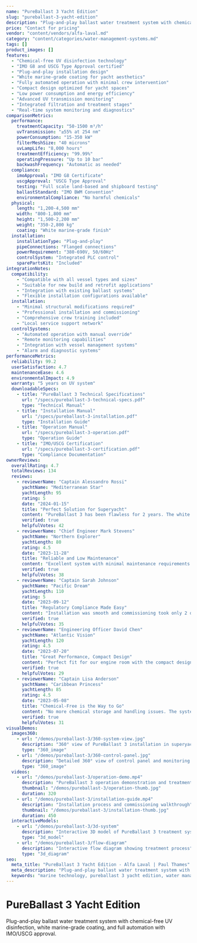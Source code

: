 ```yaml
---
name: "PureBallast 3 Yacht Edition"
slug: "pureballast-3-yacht-edition"
description: "Plug-and-play ballast water treatment system with chemical-free UV disinfection, white marine-grade coating, and full automation with IMO/USCG approval."
price: "Contact for pricing"
vendor: "content/vendors/alfa-laval.md"
category: "content/categories/water-management-systems.md"
tags: []
product_images: []
features:
  - "Chemical-free UV disinfection technology"
  - "IMO G8 and USCG Type Approval certified"
  - "Plug-and-play installation design"
  - "White marine-grade coating for yacht aesthetics"
  - "Fully automated operation with minimal crew intervention"
  - "Compact design optimized for yacht spaces"
  - "Low power consumption and energy efficiency"
  - "Advanced UV transmission monitoring"
  - "Integrated filtration and treatment stages"
  - "Real-time system monitoring and diagnostics"
comparisonMetrics:
  performance:
    treatmentCapacity: "50-1500 m³/h"
    uvTransmission: "≥55% at 254 nm"
    powerConsumption: "15-350 kW"
    filterMeshSize: "40 microns"
    uvLampLife: "8,000 hours"
    treatmentEfficiency: "99.99%"
    operatingPressure: "Up to 10 bar"
    backwashFrequency: "Automatic as needed"
  compliance:
    imoApproval: "IMO G8 Certificate"
    uscgApproval: "USCG Type Approval"
    testing: "Full scale land-based and shipboard testing"
    ballastStandard: "IMO BWM Convention"
    environmentalCompliance: "No harmful chemicals"
  physical:
    length: "1,200-4,500 mm"
    width: "800-1,800 mm"
    height: "1,500-2,200 mm"
    weight: "350-2,800 kg"
    coating: "White marine-grade finish"
  installation:
    installationType: "Plug-and-play"
    pipeConnections: "Flanged connections"
    powerRequirement: "380-690V, 50/60Hz"
    controlSystem: "Integrated PLC control"
    sparePartsKit: "Included"
integrationNotes:
  compatibility:
    - "Compatible with all vessel types and sizes"
    - "Suitable for new build and retrofit applications"
    - "Integration with existing ballast systems"
    - "Flexible installation configurations available"
  installation:
    - "Minimal structural modifications required"
    - "Professional installation and commissioning"
    - "Comprehensive crew training included"
    - "Local service support network"
  controlSystems:
    - "Automated operation with manual override"
    - "Remote monitoring capabilities"
    - "Integration with vessel management systems"
    - "Alarm and diagnostic systems"
performanceMetrics:
  reliability: 99.2
  userSatisfaction: 4.7
  maintenanceEase: 4.6
  environmentalImpact: 4.9
  warranty: "5 years on UV system"
  downloadableSpecs:
    - title: "PureBallast 3 Technical Specifications"
      url: "/specs/pureballast-3-technical-specs.pdf"
      type: "Technical Manual"
    - title: "Installation Manual"
      url: "/specs/pureballast-3-installation.pdf"
      type: "Installation Guide"
    - title: "Operation Manual"
      url: "/specs/pureballast-3-operation.pdf"
      type: "Operation Guide"
    - title: "IMO/USCG Certification"
      url: "/specs/pureballast-3-certification.pdf"
      type: "Compliance Documentation"
ownerReviews:
  overallRating: 4.7
  totalReviews: 134
  reviews:
    - reviewerName: "Captain Alessandro Rossi"
      yachtName: "Mediterranean Star"
      yachtLength: 95
      rating: 5
      date: "2024-01-15"
      title: "Perfect Solution for Superyacht"
      content: "PureBallast 3 has been flawless for 2 years. The white coating looks great in our engine room and the system operates completely automatically. No chemicals means no storage concerns and port entry is always smooth with full compliance."
      verified: true
      helpfulVotes: 42
    - reviewerName: "Chief Engineer Mark Stevens"
      yachtName: "Northern Explorer"
      yachtLength: 80
      rating: 4.5
      date: "2023-11-28"
      title: "Reliable and Low Maintenance"
      content: "Excellent system with minimal maintenance requirements. UV lamp replacement is straightforward and Alfa Laval support is outstanding. Power consumption is lower than expected and the automated backwash works perfectly."
      verified: true
      helpfulVotes: 38
    - reviewerName: "Captain Sarah Johnson"
      yachtName: "Pacific Dream"
      yachtLength: 110
      rating: 5
      date: "2023-09-12"
      title: "Regulatory Compliance Made Easy"
      content: "Installation was smooth and commissioning took only 2 days. The system handles all compliance automatically and documentation is always available. Crew training was comprehensive and the system is very user-friendly."
      verified: true
      helpfulVotes: 35
    - reviewerName: "Engineering Officer David Chen"
      yachtName: "Atlantic Vision"
      yachtLength: 120
      rating: 4.5
      date: "2023-07-20"
      title: "Great Performance, Compact Design"
      content: "Perfect fit for our engine room with the compact design. UV transmission monitoring gives confidence in treatment effectiveness. The only minor issue was initial calibration which Alfa Laval resolved quickly."
      verified: true
      helpfulVotes: 29
    - reviewerName: "Captain Lisa Anderson"
      yachtName: "Caribbean Princess"
      yachtLength: 85
      rating: 4.5
      date: "2023-05-08"
      title: "Chemical-Free is the Way to Go"
      content: "No more chemical storage and handling issues. The system is environmentally friendly and crew safety is improved. Port state inspections are always passed without issues and the documentation is excellent."
      verified: true
      helpfulVotes: 31
visualDemos:
  images360:
    - url: "/demos/pureballast-3/360-system-view.jpg"
      description: "360° view of PureBallast 3 installation in superyacht engine room"
      type: "360_image"
    - url: "/demos/pureballast-3/360-control-panel.jpg"
      description: "Detailed 360° view of control panel and monitoring systems"
      type: "360_image"
  videos:
    - url: "/demos/pureballast-3/operation-demo.mp4"
      description: "PureBallast 3 operation demonstration and treatment process"
      thumbnail: "/demos/pureballast-3/operation-thumb.jpg"
      duration: 320
    - url: "/demos/pureballast-3/installation-guide.mp4"
      description: "Installation process and commissioning walkthrough"
      thumbnail: "/demos/pureballast-3/installation-thumb.jpg"
      duration: 450
  interactiveModels:
    - url: "/demos/pureballast-3/3d-system"
      description: "Interactive 3D model of PureBallast 3 treatment system"
      type: "3d_model"
    - url: "/demos/pureballast-3/flow-diagram"
      description: "Interactive flow diagram showing treatment process"
      type: "3d_diagram"
seo:
  meta_title: "PureBallast 3 Yacht Edition - Alfa Laval | Paul Thames"
  meta_description: "Plug-and-play ballast water treatment system with chemical-free UV disinfection, white marine-grade coating, and full automation with IMO/USCG approval."
  keywords: "marine technology, pureballast 3 yacht edition, water management systems, ballast water treatment"
---
```


# PureBallast 3 Yacht Edition

Plug-and-play ballast water treatment system with chemical-free UV disinfection, white marine-grade coating, and full automation with IMO/USCG approval.




